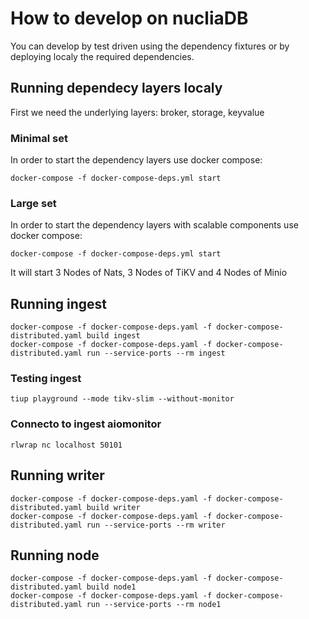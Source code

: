 # How to develop on nucliaDB

You can develop by test driven using the dependency fixtures or by deploying localy the required dependencies.

## Running dependecy layers localy

First we need the underlying layers: broker, storage, keyvalue

### Minimal set

In order to start the dependency layers use docker compose:

    docker-compose -f docker-compose-deps.yml start

### Large set

In order to start the dependency layers with scalable components use docker compose:

    docker-compose -f docker-compose-deps.yml start

It will start 3 Nodes of Nats, 3 Nodes of TiKV and 4 Nodes of Minio

## Running ingest

    docker-compose -f docker-compose-deps.yaml -f docker-compose-distributed.yaml build ingest
    docker-compose -f docker-compose-deps.yaml -f docker-compose-distributed.yaml run --service-ports --rm ingest

### Testing ingest

    tiup playground --mode tikv-slim --without-monitor

### Connecto to ingest aiomonitor

    rlwrap nc localhost 50101

## Running writer

    docker-compose -f docker-compose-deps.yaml -f docker-compose-distributed.yaml build writer
    docker-compose -f docker-compose-deps.yaml -f docker-compose-distributed.yaml run --service-ports --rm writer

## Running node

    docker-compose -f docker-compose-deps.yaml -f docker-compose-distributed.yaml build node1
    docker-compose -f docker-compose-deps.yaml -f docker-compose-distributed.yaml run --service-ports --rm node1
